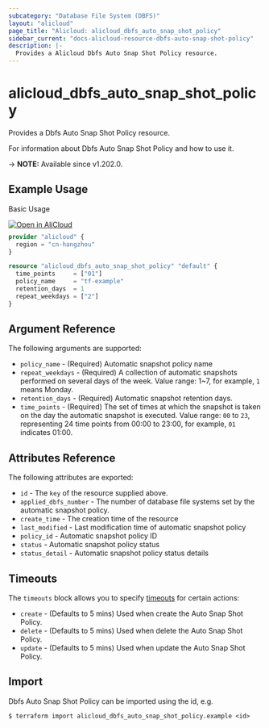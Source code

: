 ```yaml
---
subcategory: "Database File System (DBFS)"
layout: "alicloud"
page_title: "Alicloud: alicloud_dbfs_auto_snap_shot_policy"
sidebar_current: "docs-alicloud-resource-dbfs-auto-snap-shot-policy"
description: |-
  Provides a Alicloud Dbfs Auto Snap Shot Policy resource.
---
```


# alicloud_dbfs_auto_snap_shot_policy

Provides a Dbfs Auto Snap Shot Policy resource.

For information about Dbfs Auto Snap Shot Policy and how to use it.

-> **NOTE:** Available since v1.202.0.

## Example Usage

Basic Usage

<div style="display: block;margin-bottom: 40px;"><div class="oics-button" style="float: right;position: absolute;margin-bottom: 10px;">
  <a href="https://api.aliyun.com/terraform?resource=alicloud_dbfs_auto_snap_shot_policy&exampleId=53d9bd0f-a3bd-60c8-b444-848bd4d4b7ad654b3766&activeTab=example&spm=docs.r.dbfs_auto_snap_shot_policy.0.53d9bd0fa3&intl_lang=EN_US" target="_blank">
    <img alt="Open in AliCloud" src="https://img.alicdn.com/imgextra/i1/O1CN01hjjqXv1uYUlY56FyX_!!6000000006049-55-tps-254-36.svg" style="max-height: 44px; max-width: 100%;">
  </a>
</div></div>

```terraform
provider "alicloud" {
  region = "cn-hangzhou"
}

resource "alicloud_dbfs_auto_snap_shot_policy" "default" {
  time_points     = ["01"]
  policy_name     = "tf-example"
  retention_days  = 1
  repeat_weekdays = ["2"]
}
```

## Argument Reference

The following arguments are supported:
* `policy_name` - (Required) Automatic snapshot policy name
* `repeat_weekdays` - (Required) A collection of automatic snapshots performed on several days of the week. Value range: 1~7, for example, `1` means Monday.
* `retention_days` - (Required) Automatic snapshot retention days.
* `time_points` - (Required) The set of times at which the snapshot is taken on the day the automatic snapshot is executed. Value range: `00` to `23`, representing 24 time points from 00:00 to 23:00, for example, `01` indicates 01:00.


## Attributes Reference

The following attributes are exported:
* `id` - The `key` of the resource supplied above.
* `applied_dbfs_number` - The number of database file systems set by the automatic snapshot policy.
* `create_time` - The creation time of the resource
* `last_modified` - Last modification time of automatic snapshot policy
* `policy_id` - Automatic snapshot policy ID
* `status` - Automatic snapshot policy status
* `status_detail` - Automatic snapshot policy status details

## Timeouts

The `timeouts` block allows you to specify [timeouts](https://www.terraform.io/docs/configuration-0-11/resources.html#timeouts) for certain actions:
* `create` - (Defaults to 5 mins) Used when create the Auto Snap Shot Policy.
* `delete` - (Defaults to 5 mins) Used when delete the Auto Snap Shot Policy.
* `update` - (Defaults to 5 mins) Used when update the Auto Snap Shot Policy.

## Import

Dbfs Auto Snap Shot Policy can be imported using the id, e.g.

```shell
$ terraform import alicloud_dbfs_auto_snap_shot_policy.example <id>
```